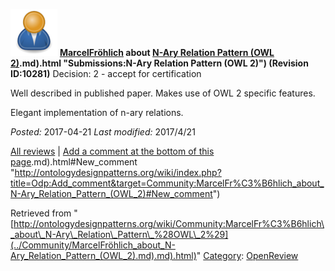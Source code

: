 [![](../images/thumb/a/a6/ODPUser.png/75px-ODPUser.png)](../Image/ODPUser.png.md "ODPUser.png")
__[MarcelFröhlich](../User/MarcelFröhlich.md "User:MarcelFröhlich") about [N-Ary Relation Pattern (OWL 2)](../Submissions/N-Ary_Relation_Pattern_(OWL_2).md).md).html "Submissions:N-Ary Relation Pattern (OWL 2)") (Revision ID:10281)__
Decision: 2 - accept for certification




Well described in published paper. 
Makes use of OWL 2 specific features. 



Elegant implementation of n-ary relations.

  



_Posted:_ 2017-04-21 _Last modified:_ 2017/4/21



[All reviews](../Reviews/Main.md "Reviews:Main") | [Add a comment at the bottom of this page](index.php@title=Odp%253AAdd_comment&target=../Community/MarcelFröhlich_about_N-Ary_Relation_Pattern_(OWL_2).md).md).html#New_comment "http://ontologydesignpatterns.org/wiki/index.php?title=Odp:Add_comment&target=Community:MarcelFr%C3%B6hlich_about_N-Ary_Relation_Pattern_(OWL_2)#New_comment")


Retrieved from "[http://ontologydesignpatterns.org/wiki/Community:MarcelFr%C3%B6hlich\_about\_N-Ary\_Relation\_Pattern\_%28OWL\_2%29](../Community/MarcelFröhlich_about_N-Ary_Relation_Pattern_(OWL_2).md).md).html)"
 [Category](http://ontologydesignpatterns.org/wiki/Special:Categories "Special:Categories"): [OpenReview](../Category/OpenReview.md "Category:OpenReview")